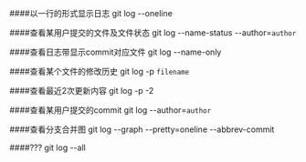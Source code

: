 
####以一行的形式显示日志
git log --oneline

####查看某用户提交的文件及文件状态
git log --name-status --author=`author`

####查看日志带显示commit对应文件
git log --name-only

####查看某个文件的修改历史
git log -p `filename`

####查看最近2次更新内容
git log -p -2

####查看某用户提交的commit
git log --author=`author`

####查看分支合并图
git log --graph --pretty=oneline --abbrev-commit

####???
git log --all


